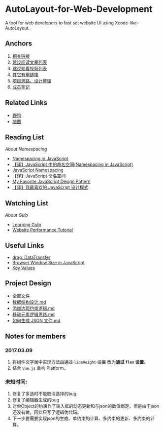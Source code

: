 # AutoLayout-for-Web-Development
A tool for web developers to fast set website UI using Xcode-like-AutoLayout.

## Anchors

1. [相关链接](#related-links)
2. [建议阅读文章列表](#reading-list)
3. [建议观看视频列表](#watching-list)
4. [其它有用链接](#useful-links)
5. [项目思路、设计整理](#project-design)
6. [成员笔记](#notes-for-members)

## Related Links

- [野狗](https://www.wilddog.com/)
- [脑图](http://naotu.baidu.com/file/0df7e13496239b2a408d2c39e34529bb?token=074797cde5554e91)


## Reading List

*About Namespacing*
- [Namespacing in JavaScript](https://javascriptweblog.wordpress.com/2010/12/07/namespacing-in-javascript/)
- [【译】JavaScript 中的命名空间(Namespacing in JavaScript)](http://chengkang.me/2016/06/21/Namespacing%20in%20JavaScript/)
- [JavaScript Namespacing](http://peter.michaux.ca/articles/javascript-namespacing)
- [【译】JavaScript 命名空间](http://chengkang.me/2016/06/28/javascript-namespace-by-michaux/)
- [My Favorite JavaScript Design Pattern](https://www.sitepoint.com/my-favorite-javascript-design-pattern/)
- [【译】我最喜欢的 JavaScript 设计模式](http://chengkang.me/2016/07/02/my-favorite-javascript-pattern/)

## Watching List

*About Gulp*
- [Learning Gulp](https://www.youtube.com/playlist?list=PLLnpHn493BHE2RsdyUNpbiVn-cfuV7Fos)
- [Website Performance Tutorial](https://www.youtube.com/watch?v=aD94FQ-WsIg&list=PLLnpHn493BHGpGXukqYsxwQw3ziW3uti6)


## Useful Links
- [drag: DataTransfer](https://developer.mozilla.org/en-US/docs/Web/API/DataTransfer)
- [Browser Window Size in JavaScript](http://www.javascripter.net/faq/browserw.htm)
- [Key Values](https://developer.mozilla.org/zh-CN/docs/Web/API/KeyboardEvent/key/Key_Values)

## Project Design
- [全部文件](https://github.com/LahK/AutoLayout-for-Web-Development/tree/master/design-docs)
- [数据结构设计.md](https://github.com/LahK/AutoLayout-for-Web-Development/blob/master/design-docs/%E6%95%B0%E6%8D%AE%E7%BB%93%E6%9E%84%E8%AE%BE%E8%AE%A1.md)
- [添加边距约束逻辑.md](https://github.com/LahK/AutoLayout-for-Web-Development/blob/master/design-docs/%E6%B7%BB%E5%8A%A0%E8%BE%B9%E8%B7%9D%E7%BA%A6%E6%9D%9F%E9%80%BB%E8%BE%91%E8%AE%BE%E8%AE%A1.md)
- [移动元素逻辑思路.md](https://github.com/LahK/AutoLayout-for-Web-Development/blob/master/design-docs/%E7%A7%BB%E5%8A%A8%E5%85%83%E7%B4%A0%E9%80%BB%E8%BE%91%E6%80%9D%E8%B7%AF.md)
- [如何生成 JSON 文件.md](https://github.com/LahK/AutoLayout-for-Web-Development/blob/master/design-docs/%E5%A6%82%E4%BD%95%E7%94%9F%E6%88%90%20JSON%20%E6%96%87%E4%BB%B6.md)
	
## Notes for members
### 2017.03.09
1. 将组件文字居中实现方法由~~通过 `lineHeight` 设置~~ 改为**通过 `flex` 设置**。
2. 结合 `Vue.js` 重构 Platform。

### 未知时间:
1. 修复了多选时不能取消选择的bug
2. 修复了编辑器生成的bug
3. 对单Object的约束作了输入框的动态更新和与json的数值绑定。但是由于json还没有做，因此只写了逻辑伪代码。
4. 下一步要需要实现json的生成、单约束的计算、多约束的更新、多约束的计算。
